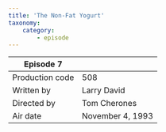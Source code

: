 ```yaml
---
title: 'The Non-Fat Yogurt'
taxonomy:
    category:
        - episode
---
```


| Episode 7 | |
|-----------------|--------------------------------|
| Production code | 508                            |
| Written by      | Larry David |
| Directed by     | Tom Cherones                   |
| Air date        | November 4, 1993                   |
